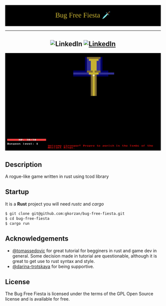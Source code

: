 <div align="center">
<a href="#">
  <img src="https://github.com/gkorzan/bug-free-fiesta/blob/main/githubAssets/banner.png" align="center" alt="Simple Weather">
</a>

---

![LinkedIn](https://img.shields.io/github/languages/top/gkorzan/bug-free-fiesta?style=for-the-badge) [![LinkedIn](https://img.shields.io/badge/LinkedIn-0077B5?style=for-the-badge&logo=linkedin&logoColor=white)](https://www.linkedin.com/in/gleb-korzan-4654081a4/)
---

![GIF demo](https://github.com/gkorzan/bug-free-fiesta/blob/main/githubAssets/gameplay.gif)
</div>

**Description**
---
A rogue-like game written in rust using tcod library

## Startup
It is a **Rust** project you will need *rustc* and *cargo*
    
    $ git clone git@github.com:gkorzan/bug-free-fiesta.git
    $ cd bug-free-fiesta
    $ cargo run


**Acknowledgements**
---

+ [@tomassedovic](https://github.com/tomassedovic) for great tutorial for begginers in rust and game dev in general. Some decision made in tutorial are questionable, although it is great to get use to rust syntax and style.
+ [@darina-trotskaya](https://github.com/darina-trotskaya) for being supportive.


**License**
---
The Bug Free Fiesta is licensed under the terms of the GPL Open Source license and is available for free.
